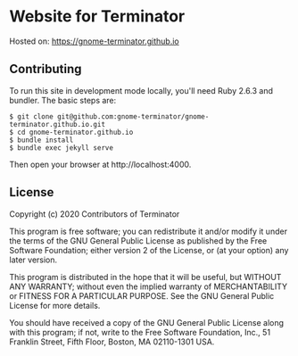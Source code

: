Website for Terminator
======================

Hosted on: https://gnome-terminator.github.io

## Contributing

To run this site in development mode locally, you'll need Ruby 2.6.3 and bundler. The basic steps are:

```
$ git clone git@github.com:gnome-terminator/gnome-terminator.github.io.git
$ cd gnome-terminator.github.io
$ bundle install
$ bundle exec jekyll serve
```

Then open your browser at http://localhost:4000.


## License

Copyright (c) 2020 Contributors of Terminator

This program is free software; you can redistribute it and/or modify
it under the terms of the GNU General Public License as published by
the Free Software Foundation; either version 2 of the License, or
(at your option) any later version.

This program is distributed in the hope that it will be useful,
but WITHOUT ANY WARRANTY; without even the implied warranty of
MERCHANTABILITY or FITNESS FOR A PARTICULAR PURPOSE.  See the
GNU General Public License for more details.

You should have received a copy of the GNU General Public License along
with this program; if not, write to the Free Software Foundation, Inc.,
51 Franklin Street, Fifth Floor, Boston, MA 02110-1301 USA.
